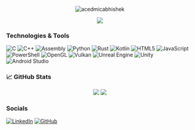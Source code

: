 <p align="center">
  <img src="https://komarev.com/ghpvc/?username=acedmicabhishek&label=Profile%20views&color=0e75b6&style=flat" alt="acedmicabhishek" />
</p>

<p align="center">
  <img src="https://img.shields.io/github/followers/acedmicabhishek?label=Follow&style=social" />
</p>


### Technologies & Tools
![C](https://img.shields.io/badge/C-%2300599C.svg?style=for-the-badge&logo=c&logoColor=white)
![C++](https://img.shields.io/badge/C++-00599C?style=for-the-badge&logo=cplusplus&logoColor=white)
![Assembly](https://img.shields.io/badge/Assembly-8B0000?style=for-the-badge)
![Python](https://img.shields.io/badge/Python-3776AB?style=for-the-badge&logo=python&logoColor=white)
![Rust](https://img.shields.io/badge/Rust-000000?style=for-the-badge&logo=rust&logoColor=white)
![Kotlin](https://img.shields.io/badge/Kotlin-0095D5?style=for-the-badge&logo=kotlin&logoColor=white)
![HTML5](https://img.shields.io/badge/HTML5-E34F26?style=for-the-badge&logo=html5&logoColor=white)
![JavaScript](https://img.shields.io/badge/JavaScript-323330?style=for-the-badge&logo=javascript&logoColor=%23F7DF1E)
![PowerShell](https://img.shields.io/badge/PowerShell-5391FE?style=for-the-badge&logo=powershell&logoColor=white)
![OpenGL](https://img.shields.io/badge/OpenGL-5586A4?style=for-the-badge&logo=opengl)
![Vulkan](https://img.shields.io/badge/Vulkan-C0402C?style=for-the-badge&logo=vulkan&logoColor=white)
![Unreal Engine](https://img.shields.io/badge/Unreal-313131?style=for-the-badge&logo=unreal-engine&logoColor=white)
![Unity](https://img.shields.io/badge/Unity-100000?style=for-the-badge&logo=unity&logoColor=white)
![Android Studio](https://img.shields.io/badge/Android_Studio-3DDC84?style=for-the-badge&logo=android-studio&logoColor=white)

### 📈 GitHub Stats

<p align="center">
  <img src="https://github-readme-stats.vercel.app/api?username=acedmicabhishek&show_icons=true&theme=dark&hide_border=true" />
  <img src="https://github-readme-streak-stats.herokuapp.com/?user=acedmicabhishek&theme=dark&hide_border=true" />
</p>
  
### Socials

[![LinkedIn](https://img.shields.io/badge/LinkedIn-0077B5?style=for-the-badge&logo=linkedin&logoColor=white)](https://www.linkedin.com/in/abhishek-anand-9b9402308?utm_source=share&utm_campaign=share_via&utm_content=profile&utm_medium=android_app)
[![GitHub](https://img.shields.io/badge/GitHub-100000?style=for-the-badge&logo=github&logoColor=white)](https://github.com/acedmicabhishek)

